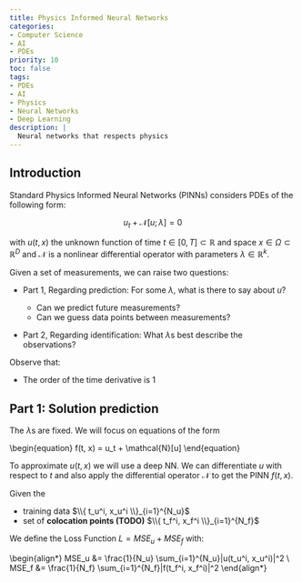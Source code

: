 ```yaml
---
title: Physics Informed Neural Networks
categories:
- Computer Science
- AI
- PDEs
priority: 10
toc: false
tags:
- PDEs 
- AI
- Physics
- Neural Networks
- Deep Learning
description: |
  Neural networks that respects physics
---
```


## Introduction

Standard Physics Informed Neural Networks (PINNs) considers PDEs of the following form:

$$
  u_t + \mathcal{N}[u ; \lambda] = 0
$$

with $u(t, x)$ the unknown function of time $t \in [0, T] \subset \mathbb{R}$ and space $x \in \Omega \subset \mathbb{R}^D$ and $\mathcal{N}$ is a nonlinear differential operator with parameters $\lambda \in \mathbb{R}^k$.

Given a set of measurements, we can raise two questions:

- Part 1, Regarding prediction: For some $\lambda$, what is there to say about $u$? 
  - Can we predict future measurements?
  - Can we guess data points between measurements?

- Part 2, Regarding identification: What $\lambda$s best describe the observations?

Observe that:

- The order of the time derivative is 1

## Part 1: Solution prediction

The $\lambda$s are fixed. We will focus on equations of the form 

\begin{equation}
    f(t, x) = u_t + \mathcal{N}[u]
\end{equation}

To approximate $u(t, x)$ we will use a deep NN. We can differentiate $u$ with respect to $t$ and also apply the differential operator $\mathcal{N}$ to get the PINN $f(t, x)$.

Given the 

- training data $\\{ t_u^i, x_u^i \\}_{i=1}^{N_u}$ 
- set of **colocation points (TODO)** $\\{ t_f^i, x_f^i \\}_{i=1}^{N_f}$

We define the Loss Function $L = MSE_u + MSE_f$ with:

\begin{align*}
    MSE_u &= \frac{1}{N_u} \sum_{i=1}^{N_u}|u(t_u^i, x_u^i)|^2 \\
    MSE_f &= \frac{1}{N_f} \sum_{i=1}^{N_f}|f(t_f^i, x_f^i)|^2
\end{align*}
